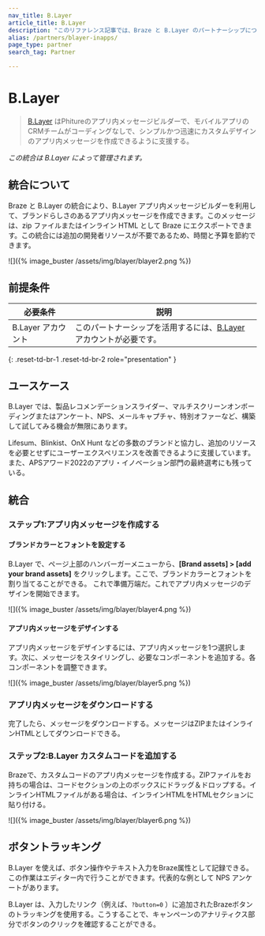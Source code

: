 ```yaml
---
nav_title: B.Layer
article_title: B.Layer
description: "このリファレンス記事では、Braze と B.Layer のパートナーシップについて説明します。B.Layer はアプリ内メッセージビルダーであり、カスタム設計のアプリ内メッセージをコーディングなしで簡単、迅速に作成するために使用できます。"
alias: /partners/blayer-inapps/
page_type: partner
search_tag: Partner

---
```


# B.Layer

> [B.Layer](https://blayer.phiture.com) はPhitureのアプリ内メッセージビルダーで、モバイルアプリのCRMチームがコーディングなしで、シンプルかつ迅速にカスタムデザインのアプリ内メッセージを作成できるように支援する。 

_この統合は B.Layer によって管理されます。_

## 統合について

Braze と B.Layer の統合により、B.Layer アプリ内メッセージビルダーを利用して、ブランドらしさのあるアプリ内メッセージを作成できます。このメッセージは、zip ファイルまたはインライン HTML として Braze にエクスポートできます。この統合には追加の開発者リソースが不要であるため、時間と予算を節約できます。

![]({% image_buster /assets/img/blayer/blayer2.png %})

## 前提条件

| 必要条件 | 説明 |
| ----------- | ----------- |
| B.Layer アカウント | このパートナーシップを活用するには、[B.Layer](https://blayer.phiture.com) アカウントが必要です。 |
{: .reset-td-br-1 .reset-td-br-2 role="presentation" }

## ユースケース

B.Layer では、製品レコメンデーションスライダー、マルチスクリーンオンボーディングまたはアンケート、NPS、メールキャプチャ、特別オファーなど、構築して試してみる機会が無限にあります。

Lifesum、Blinkist、OnX Hunt などの多数のブランドと協力し、追加のリソースを必要とせずにユーザーエクスペリエンスを改善できるように支援しています。また、APSアワード2022のアプリ・イノベーション部門の最終選考にも残っている。

## 統合

### ステップ1:アプリ内メッセージを作成する

#### ブランドカラーとフォントを設定する

B.Layer で、ページ上部のハンバーガーメニューから、**[Brand assets] > [add your brand assets]** をクリックします。ここで、ブランドカラーとフォントを割り当てることができる。
これで準備万端だ。これでアプリ内メッセージのデザインを開始できます。

![]({% image_buster /assets/img/blayer/blayer4.png %})

#### アプリ内メッセージをデザインする

アプリ内メッセージをデザインするには、アプリ内メッセージを1つ選択します。次に、メッセージをスタイリングし、必要なコンポーネントを追加する。各コンポーネントを調整できます。

![]({% image_buster /assets/img/blayer/blayer5.png %})

### アプリ内メッセージをダウンロードする

完了したら、メッセージをダウンロードする。メッセージはZIPまたはインラインHTMLとしてダウンロードできる。 

### ステップ2:B.Layer カスタムコードを追加する

Brazeで、カスタムコードのアプリ内メッセージを作成する。ZIPファイルをお持ちの場合は、コードセクションの上のボックスにドラッグ＆ドロップする。インラインHTMLファイルがある場合は、インラインHTMLをHTMLセクションに貼り付ける。

![]({% image_buster /assets/img/blayer/blayer6.png %})

## ボタントラッキング

B.Layer を使えば、ボタン操作やテキスト入力をBraze属性として記録できる。この作業はエディター内で行うことができます。代表的な例として NPS アンケートがあります。

B.Layer は、入力したリンク（例えば、`?button=0` ）に追加されたBrazeボタンのトラッキングを使用する。こうすることで、キャンペーンのアナリティクス部分でボタンのクリックを確認することができる。


